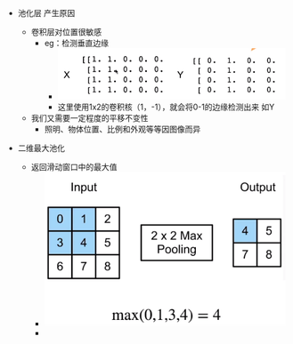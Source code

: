 * 池化层 产生原因
  * 卷积层对位置很敏感
    * eg：检测垂直边缘
      * ![image-20210623160447036](池化.assets/image-20210623160447036.png)
      * 这里使用1x2的卷积核（1，-1），就会将0-1的边缘检测出来 如Y
  * 我们又需要一定程度的平移不变性
    * 照明、物体位置、比例和外观等等因图像而异

* 二维最大池化
  * 返回滑动窗口中的最大值
    * ![image-20210623160852763](池化.assets/image-20210623160852763.png)
    * 

